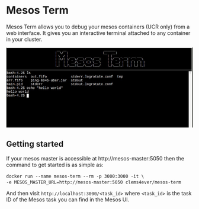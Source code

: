 # Mesos Term

Mesos Term allows you to debug your mesos containers (UCR only) from
a web interface. It gives you an interactive terminal attached to any
container in your cluster.

![The interactive web terminal](doc/images/webterminal.jpg?raw=true "Mesos terminal")

## Getting started

If your mesos master is accessible at http://mesos-master:5050 then the 
command to get started is as simple as: 

```
docker run --name mesos-term --rm -p 3000:3000 -it \
-e MESOS_MASTER_URL=http://mesos-master:5050 clems4ever/mesos-term
```

And then visit `http://localhost:3000/<task_id>` where `<task_id>` is the task 
ID of the Mesos task you can find in the Mesos UI.
